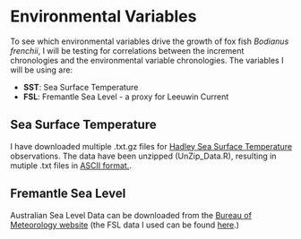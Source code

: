 # Environmental Variables
To see which environmental variables drive the growth of fox fish _Bodianus frenchii_, I will be testing for correlations between  the increment chronologies and the environmental variable chronologies. The variables I will be using are:
* **SST**: Sea Surface Temperature
* **FSL**: Fremantle Sea Level - a proxy for Leeuwin Current

## Sea Surface Temperature
I have downloaded multiple .txt.gz files for [Hadley Sea Surface Temperature](http://www.metoffice.gov.uk/hadobs/hadisst/data/download.html) observations. The data have been unzipped (UnZip_Data.R), resulting in mutiple .txt files in [ASCII format.](http://www.metoffice.gov.uk/hadobs/hadisst/data/Read_instructions_sst.txt).

## Fremantle Sea Level
Australian Sea Level Data can be downloaded from the [Bureau of Meteorology website](http://www.bom.gov.au/oceanography/tides/monthly/) (the FSL data I used can be found [here](http://www.bom.gov.au/ntc/IDO70000/IDO70000_62230_SLD.txt).)
